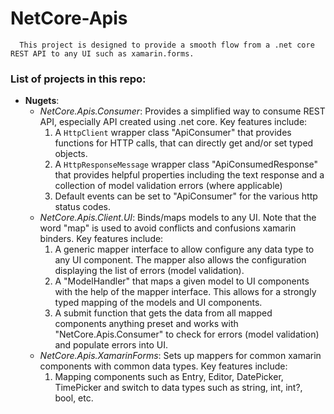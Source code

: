 # NetCore-Apis
      
      This project is designed to provide a smooth flow from a .net core REST API to any UI such as xamarin.forms. 
      
      
 ### List of projects in this repo:
 
 - **Nugets**:
   - *NetCore.Apis.Consumer*: Provides a simplified way to consume REST API, especially API created using .net core. Key features include:   
     1. A `HttpClient` wrapper class "ApiConsumer" that provides functions for HTTP calls, that can directly get and/or set typed objects.
     2. A `HttpResponseMessage` wrapper class "ApiConsumedResponse" that provides helpful properties including the text response and a collection of model validation errors (where applicable)
     3. Default events can be set to "ApiConsumer" for the various http status codes.
    - *NetCore.Apis.Client.UI*: Binds/maps models to any UI. Note that the word "map" is used to avoid conflicts and confusions xamarin binders. Key features include: 
      1. A generic mapper interface to allow configure any data type to any UI component. The mapper also allows the configuration displaying the list of errors (model validation).
      2. A "ModelHandler" that maps a given model to UI components with the help of the mapper interface. This allows for a strongly typed mapping of the models and UI components. 
      3. A submit function that gets the data from all mapped components anything preset and works with "NetCore.Apis.Consumer" to check for errors (model validation) and populate errors into UI. 
    - *NetCore.Apis.XamarinForms*: Sets up mappers for common xamarin components with common data types. Key features include: 
      1. Mapping components such as Entry, Editor, DatePicker, TimePicker and switch to data types such as string, int, int?, bool, etc.
    
        
